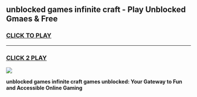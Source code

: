 
## unblocked games infinite craft - Play Unblocked Gmaes & Free
<h3>
<a href="https://premium.freeplayer.one?title=unblocked_games_infinite_craft&ref=19F">CLICK TO PLAY</a></h3>
<hr>

<h3>
<a href="https://premium.freeplayer.one?title=unblocked_games_infinite_craft&ref=19F">CLICK 2 PLAY</a>
  
</h3>

<a href="https://premium.freeplayer.one?title=unblocked_games_infinite_craft&ref=19F/"><img src="https://clearcache.store/games.png"></a>


**unblocked games infinite craft games unblocked: Your Gateway to Fun and Accessible Online Gaming**
